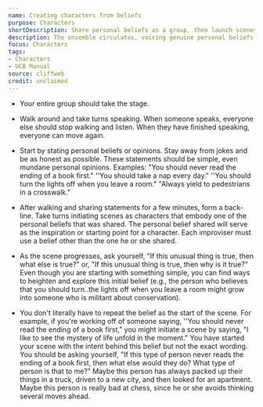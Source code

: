 ```yaml
---
name: Creating characters from beliefs
purpose: Characters
shortDescription: Share personal beliefs as a group, then launch scenes embodying someone else’s point of view.
description: The ensemble circulates, voicing genuine personal beliefs and listening closely. After the share, players initiate scenes as characters who hold a teammate’s belief, using those opinions to fuel specific choices.
focus: Characters
tags:
- Characters
- UCB Manual
source: cliffweb
credit: unclaimed
---
```


- Your entire group should take the stage.

- Walk around and take turns speaking. When someone speaks, everyone else should stop walking and listen. When they have finished speaking, everyone can move again.

- Start by stating personal beliefs or opinions. Stay away from jokes and be as honest as possible. These statements should be simple, even mundane personal opinions. Examples: "You should never read the ending of a book first." ''You should take a nap every day." ''You should turn the lights off when you leave a room." "Always yield to pedestrians in a crosswalk."

- After walking and sharing statements for a few minutes, form a back-line. Take turns initiating scenes as characters that embody one of the personal beliefs that was shared. The personal belief shared will serve as the inspiration or starting point for a character. Each improviser must use a belief other than the one he or she shared.

- As the scene progresses, ask yourself, "If this unusual thing is true, then what else is true?" or, "If this unusual thing is true, then why is it true?" Even though you are starting with something simple, you can find ways to heighten and explore this initial belief (e.g., the person who believes that you should turn..the lights off when you leave a room might grow into someone who is militant about conservation).

- You don't literally have to repeat the belief as the start of the scene. For example, if you're working off of someone saying, ''You should never read the ending of a book first," you might initiate a scene by saying, "I like to see the mystery of life unfold in the moment." You have started your scene with the intent behind this belief but not the exact wording. You should be asking yourself, "If this type of person never reads the ending of a book first, then what else would they do? What type of person is that to me?" Maybe this person has always packed up their things in a truck, driven to a new city, and then looked for an apartment. Maybe this person is really bad at chess, since he or she avoids thinking several moves ahead.
